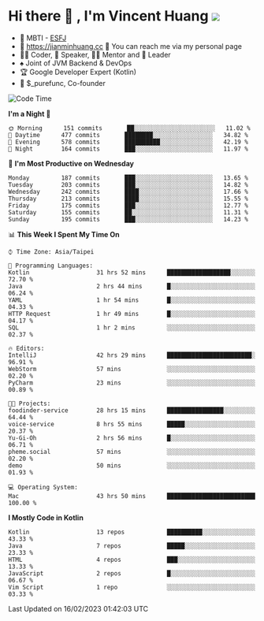 # Hi there 👋 , I'm Vincent Huang ![](https://komarev.com/ghpvc/?username=Jian-Min-Huang)
- 👀 MBTI - [ESFJ](https://www.16personalities.com/esfj-personality)
- 💎 https://jianminhuang.cc 🙋 You can reach me via my personal page
- 👨‍💻 Coder, 🎤 Speaker, 👨‍🏫 Mentor and 🚀 Leader
- ♠️ Joint of JVM Backend & DevOps
- 🏆 Google Developer Expert (Kotlin)
- 💼 $_purefunc, Co-founder

<!--START_SECTION:waka-->
![Code Time](http://img.shields.io/badge/Code%20Time-1%2C594%20hrs%2038%20mins-blue)

**I'm a Night 🦉** 

```text
🌞 Morning      151 commits       ██░░░░░░░░░░░░░░░░░░░░░░░   11.02 % 
🌆 Daytime      477 commits       ████████░░░░░░░░░░░░░░░░░   34.82 % 
🌃 Evening      578 commits       ██████████░░░░░░░░░░░░░░░   42.19 % 
🌙 Night        164 commits       ███░░░░░░░░░░░░░░░░░░░░░░   11.97 % 

```
📅 **I'm Most Productive on Wednesday** 

```text
Monday         187 commits       ███░░░░░░░░░░░░░░░░░░░░░░   13.65 % 
Tuesday        203 commits       ███░░░░░░░░░░░░░░░░░░░░░░   14.82 % 
Wednesday      242 commits       ████░░░░░░░░░░░░░░░░░░░░░   17.66 % 
Thursday       213 commits       ████░░░░░░░░░░░░░░░░░░░░░   15.55 % 
Friday         175 commits       ███░░░░░░░░░░░░░░░░░░░░░░   12.77 % 
Saturday       155 commits       ██░░░░░░░░░░░░░░░░░░░░░░░   11.31 % 
Sunday         195 commits       ███░░░░░░░░░░░░░░░░░░░░░░   14.23 % 

```


📊 **This Week I Spent My Time On** 

```text
⌚︎ Time Zone: Asia/Taipei

💬 Programming Languages: 
Kotlin                   31 hrs 52 mins      ██████████████████░░░░░░░   72.70 % 
Java                     2 hrs 44 mins       █░░░░░░░░░░░░░░░░░░░░░░░░   06.24 % 
YAML                     1 hr 54 mins        █░░░░░░░░░░░░░░░░░░░░░░░░   04.33 % 
HTTP Request             1 hr 49 mins        █░░░░░░░░░░░░░░░░░░░░░░░░   04.17 % 
SQL                      1 hr 2 mins         ░░░░░░░░░░░░░░░░░░░░░░░░░   02.37 % 

🔥 Editors: 
IntelliJ                 42 hrs 29 mins      ████████████████████████░   96.91 % 
WebStorm                 57 mins             ░░░░░░░░░░░░░░░░░░░░░░░░░   02.20 % 
PyCharm                  23 mins             ░░░░░░░░░░░░░░░░░░░░░░░░░   00.89 % 

🐱‍💻 Projects: 
foodinder-service        28 hrs 15 mins      ████████████████░░░░░░░░░   64.44 % 
voice-service            8 hrs 55 mins       █████░░░░░░░░░░░░░░░░░░░░   20.37 % 
Yu-Gi-Oh                 2 hrs 56 mins       █░░░░░░░░░░░░░░░░░░░░░░░░   06.71 % 
pheme.social             57 mins             ░░░░░░░░░░░░░░░░░░░░░░░░░   02.20 % 
demo                     50 mins             ░░░░░░░░░░░░░░░░░░░░░░░░░   01.93 % 

💻 Operating System: 
Mac                      43 hrs 50 mins      █████████████████████████   100.00 % 

```

**I Mostly Code in Kotlin** 

```text
Kotlin                   13 repos            ██████████░░░░░░░░░░░░░░░   43.33 % 
Java                     7 repos             █████░░░░░░░░░░░░░░░░░░░░   23.33 % 
HTML                     4 repos             ███░░░░░░░░░░░░░░░░░░░░░░   13.33 % 
JavaScript               2 repos             █░░░░░░░░░░░░░░░░░░░░░░░░   06.67 % 
Vim Script               1 repo              ░░░░░░░░░░░░░░░░░░░░░░░░░   03.33 % 

```



 Last Updated on 16/02/2023 01:42:03 UTC
<!--END_SECTION:waka-->
